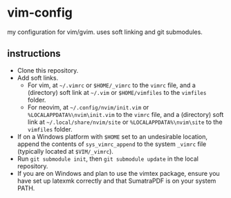 # vim-config
my configuration for vim/gvim. uses soft linking and git submodules.

## instructions
  * Clone this repository.
  * Add soft links.
    * For vim, at `~/.vimrc` or `$HOME/_vimrc` to the `vimrc` file, and a (directory) soft link at `~/.vim` or `$HOME/vimfiles` to the `vimfiles` folder.
    * For neovim, at `~/.config/nvim/init.vim` or `%LOCALAPPDATA%\nvim\init.vim` to the `vimrc` file, and a (directory) soft link at `~/.local/share/nvim/site` or `%LOCALAPPDATA%\nvim\site` to the `vimfiles` folder.
  * If on a Windows platform with `$HOME` set to an undesirable location, append the contents of `sys_vimrc_append` to the system `_vimrc` file (typically located at `$VIM/_vimrc`).
  * Run `git submodule init`, then `git submodule update` in the local repository.
  * If you are on Windows and plan to use the vimtex package, ensure you have set up latexmk correctly and that SumatraPDF is on your system PATH.

